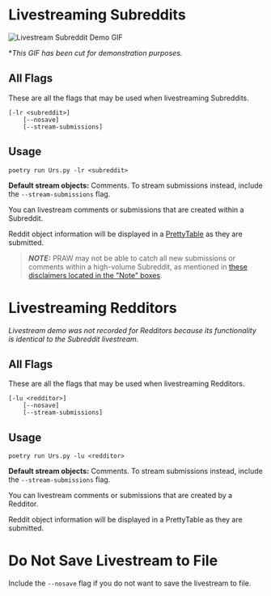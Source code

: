 # Livestreaming Subreddits

![Livestream Subreddit Demo GIF][livestream subreddit demo]

\*_This GIF has been cut for demonstration purposes._

## All Flags

These are all the flags that may be used when livestreaming Subreddits.

```
[-lr <subreddit>]
    [--nosave]
    [--stream-submissions]
```

## Usage

```
poetry run Urs.py -lr <subreddit>
```

**Default stream objects:** Comments. To stream submissions instead, include the `--stream-submissions` flag.

You can livestream comments or submissions that are created within a Subreddit.

Reddit object information will be displayed in a [PrettyTable][prettytable] as they are submitted.

> **_NOTE:_** PRAW may not be able to catch all new submissions or comments within a high-volume Subreddit, as mentioned in [these disclaimers located in the "Note" boxes][subreddit stream disclaimer].

# Livestreaming Redditors

_Livestream demo was not recorded for Redditors because its functionality is identical to the Subreddit livestream._

## All Flags

These are all the flags that may be used when livestreaming Redditors.

```
[-lu <redditor>]
    [--nosave]
    [--stream-submissions]
```

## Usage

```
poetry run Urs.py -lu <redditor>
```

**Default stream objects:** Comments. To stream submissions instead, include the `--stream-submissions` flag.

You can livestream comments or submissions that are created by a Redditor.

Reddit object information will be displayed in a PrettyTable as they are submitted.

# Do Not Save Livestream to File

Include the `--nosave` flag if you do not want to save the livestream to file.

[livestream subreddit demo]: https://github.com/JosephLai241/URS/blob/demo-gifs/praw_scrapers/live_scrapers/livestream_subreddit_demo.gif
[prettytable]: https://pypi.org/project/prettytable/
[subreddit stream disclaimer]: https://praw.readthedocs.io/en/latest/code_overview/other/subredditstream.html#praw.models.reddit.subreddit.SubredditStream
